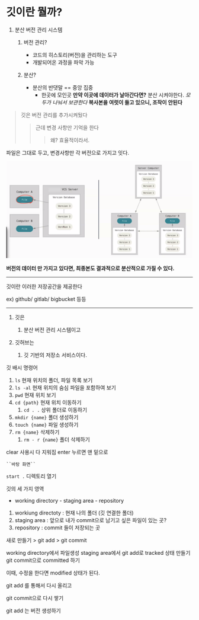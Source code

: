 # 깃이란 뭘까?

1. 분산 버전 관리 시스템
    1. 버전 관리?
        * 코드의 히스토리(버전)을 관리하는 도구
        - 개발되어온 과정을 파악 가능


    1. 분산?
        - 분산의 반댓말 ==  중앙 집중
            - 한곳에 모인곳
            **만약 이곳에 데이터가 날아간다면?**
            분산 시켜야한다.
            *모두가 나눠서 보관한다*
            **복사본을 여럿이 들고 있으니, 조작이 안된다**


>깃은 버전 관리를 추가시켜뒀다
>>근데 변경 사항만 기억을 한다
>>>왜? 효율적이라서.

파일은 그대로 두고, 변경사항만 각 버전으로 가지고 잇다.


![git](img\git1.png)


**버전의 데이터 만 가지고 있다면, 
최종본도 결과적으로 분산적으로 가질 수 있다.**



-----
깃이란 
이러한 저장공간을 제공한다

ex) github/ gitlab/ bigbucket 등등


-----

1. 깃은
    1. 분산 버전 관리 시스템이고


2. 깃허브는
    1. 깃 기반의 저장소 서비스이다.


깃 배시 명령어

1. `ls` 현재 위치의 폴더, 파일 목록 보기
2. `ls -al` 현재 위치의 숨심 파일을 포함하여 보기
3. `pwd` 현재 위치 보기
3. `cd {path}` 현재 위치 이동하기
    1. `cd . .` 상위 폴더로 이동하기
4. `mkdir {name}` 폴더 생성하기
5. `touch {name}` 파일 생성하기
6. `rm {name}` 삭제하기
    1. `rm - r {name}` 폴더 삭제하기


clear 사용시 다 지워짐
enter 누르면 맨 밑으로

``` ``바탕 화면`` ```

``` start . ``` 디렉토리 열기


깃의 세 가지 영역

- working directory - staging area - repository

1. workiung directoty : 현재 나의 폴더 (깃 연결한 폴더)
2. staging area : 앞으로 내가 commit으로 남기고 싶은 파일이 있는 곳? 
3. repository :  commit 들이 저장되는 곳



새로 만들기 >  git add > git commit

working directory에서 파일생성
staging area에서 git add로 tracked 상태 만들기
git commit으로 committed 하기


이때, 수정을 한다면 modified 상태가 된다.

git add 를 통해서 다시 올리고

git commit으로 다시 쌓기


git add 는 버전 생성하기

